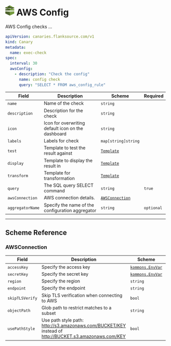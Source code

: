 # <img src='https://raw.githubusercontent.com/flanksource/flanksource-ui/main/src/icons/aws-config.svg' style='height: 32px'/> AWS Config

AWS Config checks ...

```yaml
apiVersion: canaries.flanksource.com/v1
kind: Canary
metadata:
  name: exec-check
spec:
  interval: 30
  awsConfig:
    - description: "Check the config"
      name: config check
      query: "SELECT * FROM aws_config_rule"
```

| Field            | Description                                        | Scheme                            | Required   |
| ---------------- | -------------------------------------------------- | --------------------------------- | ---------- |
| `name`           | Name of the check                                  | `string`                          |            |
| `description`    | Description for the check                          | `string`                          |            |
| `icon`           | Icon for overwriting default icon on the dashboard | `string`                          |            |
| `labels`         | Labels for check                                   | `map[string]string`               |            |
| `test`           | Template to test the result against                | [`Template`](../concepts/templating.md)           |            |
| `display`        | Template to display the result in                  | [`Template`](../concepts/templating.md)           |            |
| `transform`      | Template for transformation                        | [`Template`](../concepts/templating.md)           |            |
| `query`          | The SQL query SELECT command                       | `string`                          | `true`     |
| `awsConnection`  | AWS connection details.                            | [`AWSConnection`](#awsconnection) |            |
| `aggregatorName` | Specify the name of the configuration aggregator   | `string`                          | `optional` |

---

## Scheme Reference

### AWSConnection

| Field           | Description                                                                                           | Scheme                                                                       | Required |
| --------------- | ----------------------------------------------------------------------------------------------------- | ---------------------------------------------------------------------------- | -------- |
| `accessKey`     | Specify the access key                                                                                | [`kommons.EnvVar`](https://pkg.go.dev/github.com/flanksource/kommons#EnvVar) |          |
| `secretKey`     | Specify the secret key                                                                                | [`kommons.EnvVar`](https://pkg.go.dev/github.com/flanksource/kommons#EnvVar) |          |
| `region`        | Specify the region                                                                                    | `string`                                                                     |          |
| `endpoint`      | Specify the endpoint                                                                                  | `string`                                                                     |          |
| `skipTLSVerify` | Skip TLS verification when connecting to AWS                                                          | `bool`                                                                       |          |
| `objectPath`    | Glob path to restrict matches to a subset                                                             | `string`                                                                     |          |
| `usePathStyle`  | Use path style path: <http://s3.amazonaws.com/BUCKET/KEY> instead of <http://BUCKET.s3.amazonaws.com/KEY> | `bool`                                                                       |          |
